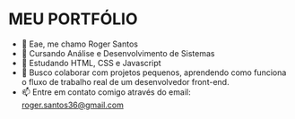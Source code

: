 <h1>MEU PORTFÓLIO</h1>

- 👋 Eae, me chamo Roger Santos
- 👀  Cursando Análise e Desenvolvimento de Sistemas
- 🌱 Estudando HTML, CSS e Javascript
- 💞️ Busco colaborar com projetos pequenos, aprendendo como funciona o fluxo de trabalho real de um desenvolvedor front-end.
- 📫 Entre em contato comigo através do email: roger.santos36@gmail.com

<!---
santos2408/santos2408 is a ✨ special ✨ repository because its `README.md` (this file) appears on your GitHub profile.
You can click the Preview link to take a look at your changes.
--->
